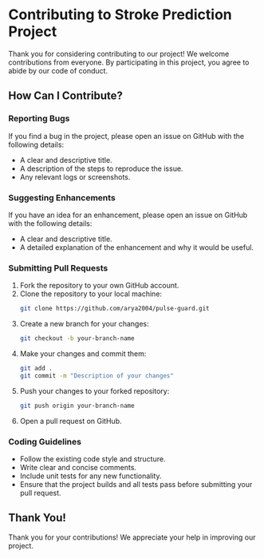 # Contributing to Stroke Prediction Project

Thank you for considering contributing to our project! We welcome contributions from everyone. By participating in this project, you agree to abide by our code of conduct.

## How Can I Contribute?

### Reporting Bugs

If you find a bug in the project, please open an issue on GitHub with the following details:
- A clear and descriptive title.
- A description of the steps to reproduce the issue.
- Any relevant logs or screenshots.

### Suggesting Enhancements

If you have an idea for an enhancement, please open an issue on GitHub with the following details:
- A clear and descriptive title.
- A detailed explanation of the enhancement and why it would be useful.

### Submitting Pull Requests

1. Fork the repository to your own GitHub account.
2. Clone the repository to your local machine:
    ```sh
    git clone https://github.com/arya2004/pulse-guard.git
    ```
3. Create a new branch for your changes:
    ```sh
    git checkout -b your-branch-name
    ```
4. Make your changes and commit them:
    ```sh
    git add .
    git commit -m "Description of your changes"
    ```
5. Push your changes to your forked repository:
    ```sh
    git push origin your-branch-name
    ```
6. Open a pull request on GitHub.

### Coding Guidelines

- Follow the existing code style and structure.
- Write clear and concise comments.
- Include unit tests for any new functionality.
- Ensure that the project builds and all tests pass before submitting your pull request.



## Thank You!

Thank you for your contributions! We appreciate your help in improving our project.
